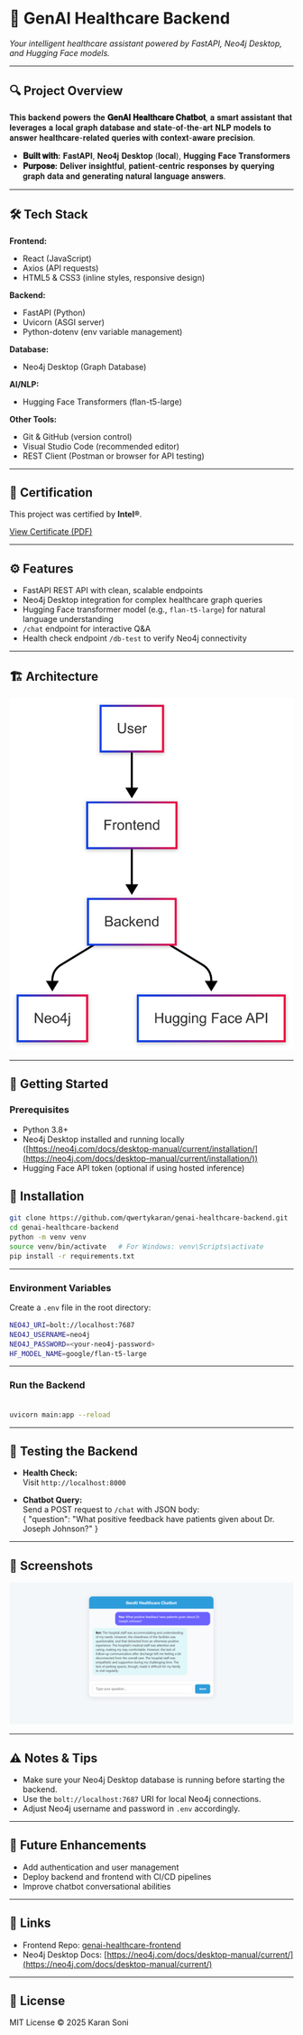 # 🚀 GenAI Healthcare Backend

*Your intelligent healthcare assistant powered by FastAPI, Neo4j Desktop, and Hugging Face models.*

---

## 🔍 Project Overview

𝐓𝐡𝐢𝐬 𝐛𝐚𝐜𝐤𝐞𝐧𝐝 𝐩𝐨𝐰𝐞𝐫𝐬 𝐭𝐡𝐞 **𝐆𝐞𝐧𝐀𝐈 𝐇𝐞𝐚𝐥𝐭𝐡𝐜𝐚𝐫𝐞 𝐂𝐡𝐚𝐭𝐛𝐨𝐭**, 𝐚 𝐬𝐦𝐚𝐫𝐭 𝐚𝐬𝐬𝐢𝐬𝐭𝐚𝐧𝐭 𝐭𝐡𝐚𝐭 𝐥𝐞𝐯𝐞𝐫𝐚𝐠𝐞𝐬 𝐚 𝐥𝐨𝐜𝐚𝐥 𝐠𝐫𝐚𝐩𝐡 𝐝𝐚𝐭𝐚𝐛𝐚𝐬𝐞 𝐚𝐧𝐝 𝐬𝐭𝐚𝐭𝐞-𝐨𝐟-𝐭𝐡𝐞-𝐚𝐫𝐭 𝐍𝐋𝐏 𝐦𝐨𝐝𝐞𝐥𝐬 𝐭𝐨 𝐚𝐧𝐬𝐰𝐞𝐫 𝐡𝐞𝐚𝐥𝐭𝐡𝐜𝐚𝐫𝐞-𝐫𝐞𝐥𝐚𝐭𝐞𝐝 𝐪𝐮𝐞𝐫𝐢𝐞𝐬 𝐰𝐢𝐭𝐡 𝐜𝐨𝐧𝐭𝐞𝐱𝐭-𝐚𝐰𝐚𝐫𝐞 𝐩𝐫𝐞𝐜𝐢𝐬𝐢𝐨𝐧.

- **𝐁𝐮𝐢𝐥𝐭 𝐰𝐢𝐭𝐡:** 𝐅𝐚𝐬𝐭𝐀𝐏𝐈, 𝐍𝐞𝐨𝟒𝐣 𝐃𝐞𝐬𝐤𝐭𝐨𝐩 (𝐥𝐨𝐜𝐚𝐥), 𝐇𝐮𝐠𝐠𝐢𝐧𝐠 𝐅𝐚𝐜𝐞 𝐓𝐫𝐚𝐧𝐬𝐟𝐨𝐫𝐦𝐞𝐫𝐬  
- **𝐏𝐮𝐫𝐩𝐨𝐬𝐞:** 𝐃𝐞𝐥𝐢𝐯𝐞𝐫 𝐢𝐧𝐬𝐢𝐠𝐡𝐭𝐟𝐮𝐥, 𝐩𝐚𝐭𝐢𝐞𝐧𝐭-𝐜𝐞𝐧𝐭𝐫𝐢𝐜 𝐫𝐞𝐬𝐩𝐨𝐧𝐬𝐞𝐬 𝐛𝐲 𝐪𝐮𝐞𝐫𝐲𝐢𝐧𝐠 𝐠𝐫𝐚𝐩𝐡 𝐝𝐚𝐭𝐚 𝐚𝐧𝐝 𝐠𝐞𝐧𝐞𝐫𝐚𝐭𝐢𝐧𝐠 𝐧𝐚𝐭𝐮𝐫𝐚𝐥 𝐥𝐚𝐧𝐠𝐮𝐚𝐠𝐞 𝐚𝐧𝐬𝐰𝐞𝐫𝐬.
---
## 🛠 Tech Stack

**Frontend:**  
- React (JavaScript)
- Axios (API requests)
- HTML5 & CSS3 (inline styles, responsive design)

**Backend:**  
- FastAPI (Python)
- Uvicorn (ASGI server)
- Python-dotenv (env variable management)

**Database:**  
- Neo4j Desktop (Graph Database)

**AI/NLP:**  
- Hugging Face Transformers (flan-t5-large)

**Other Tools:**  
- Git & GitHub (version control)
- Visual Studio Code (recommended editor)
- REST Client (Postman or browser for API testing)

---
## 📜 Certification

This project was certified by **Intel®**.

[View Certificate (PDF)](INTEL_CERTIFICATE.pdf)

---
## ⚙️ Features

- FastAPI REST API with clean, scalable endpoints  
- Neo4j Desktop integration for complex healthcare graph queries  
- Hugging Face transformer model (e.g., `flan-t5-large`) for natural language understanding  
- `/chat` endpoint for interactive Q&A  
- Health check endpoint `/db-test` to verify Neo4j connectivity

---

## 🏗 Architecture

![Alt text](./ArchitectureDiagram.png)

---

## 🚀 Getting Started

### Prerequisites

- Python 3.8+  
- Neo4j Desktop installed and running locally ([https://neo4j.com/docs/desktop-manual/current/installation/](https://neo4j.com/docs/desktop-manual/current/installation/))  
- Hugging Face API token (optional if using hosted inference)

## 🚀 Installation

```bash
git clone https://github.com/qwertykaran/genai-healthcare-backend.git
cd genai-healthcare-backend
python -m venv venv
source venv/bin/activate   # For Windows: venv\Scripts\activate
pip install -r requirements.txt
```


---

### Environment Variables

Create a `.env` file in the root directory:
```bash
NEO4J_URI=bolt://localhost:7687
NEO4J_USERNAME=neo4j
NEO4J_PASSWORD=<your-neo4j-password>
HF_MODEL_NAME=google/flan-t5-large
```

---

### Run the Backend

```bash

uvicorn main:app --reload
```

---

## 🧪 Testing the Backend

- **Health Check:**  
  Visit `http://localhost:8000`  

- **Chatbot Query:**  
Send a POST request to `/chat` with JSON body:  
{
"question": "What positive feedback have patients given about Dr. Joseph Johnson?"
}

---

## 📸 Screenshots

![Alt text](./Demo.png)

---

## ⚠️ Notes & Tips

- Make sure your Neo4j Desktop database is running before starting the backend.  
- Use the `bolt://localhost:7687` URI for local Neo4j connections.  
- Adjust Neo4j username and password in `.env` accordingly.

---

## 🔮 Future Enhancements

- Add authentication and user management  
- Deploy backend and frontend with CI/CD pipelines  
- Improve chatbot conversational abilities

---

## 📎 Links

- Frontend Repo: [genai-healthcare-frontend](https://github.com/qwertykaran/GenAI-Chatbot-Frontend.git)  
- Neo4j Desktop Docs: [https://neo4j.com/docs/desktop-manual/current/](https://neo4j.com/docs/desktop-manual/current/)

---

## 📄 License

MIT License © 2025 Karan Soni

